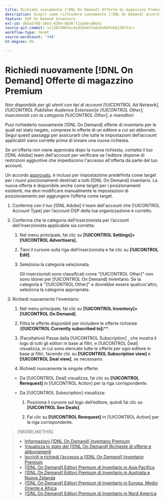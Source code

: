 ```yaml
---
title: Richiedi nuovamente [!DNL On Demand] Offerte di magazzino Premium
description: Scopri come richiedere nuovamente [!DNL On Demand] accordi precedentemente negati.
feature: DSP On Demand Inventory
exl-id: db5a5708-16e3-4304-8bd0-f1aa8ecd0e3c
source-git-commit: 1c13874967ec4ad264e5fa6a5e0dfeb6120f53cc
workflow-type: tm+mt
source-wordcount: '348'
ht-degree: 0%

---
```


# Richiedi nuovamente [!DNL On Demand] Offerte di magazzino Premium

*Non disponibile per gli utenti con tipi di account [!UICONTROL Ad Network], [!UICONTROL Publisher Audience Extension]e [!UICONTROL Other]; inserzionisti con la categoria [!UICONTROL Other]; e rivenditori*

Puoi richiederlo nuovamente [!DNL On Demand] offerte di inventario per le quali sei stato negato, comprese le offerte di un editore a cui sei abbonato. Segui questi passaggi per assicurarti che tutte le impostazioni dell’account applicabili siano corrette prima di inviare una nuova richiesta.

Se un&#39;offerta non viene approvata dopo la nuova richiesta, contatta il tuo [!DNL Adobe] team dell&#39;account per verificare se l&#39;editore dispone di restrizioni aggiuntive che impediscono l&#39;accesso all&#39;offerta da parte del tuo account.

Un accordo [approvato](/help/dsp/inventory/on-demand-inventory-view-status.md), è incluso per impostazione predefinita come target per i nuovi posizionamenti destinati a tutti [!DNL On Demand] inventario. La nuova offerta è disponibile anche come target per i posizionamenti esistenti, ma devi modificare manualmente le impostazioni di posizionamento per aggiungere l’offerta come target.

1. Conferma con il tuo [!DNL Adobe] il team dell&#39;account che [!UICONTROL Account Type] per l’account DSP della tua organizzazione è corretto.

1. Conferma che la categoria dell’inserzionista per l’account dell’inserzionista applicabile sia corretta:

   1. Nel menu principale, fai clic su **[!UICONTROL Settings]> [!UICONTROL Advertisers].**

   1. Tieni il cursore sulla riga dell’inserzionista e fai clic su **[!UICONTROL Edit]**.

   1. Seleziona la categoria selezionata.

      Gli inserzionisti sono classificati come &quot;[!UICONTROL Other]&quot; non sono idonei per [!UICONTROL On Demand] inventario. Se la categoria è &quot;[!UICONTROL Other]&quot; e dovrebbe essere qualcos&#39;altro, seleziona la categoria appropriata<!-- [category](/help/dsp/admin/advertiser-settings.md) -->.

1. Richiedi nuovamente l&#39;inventario:

   1. Nel menu principale, fai clic su **[!UICONTROL Inventory]>[!UICONTROL On Demand]**.

   1. Filtra le offerte disponibili per includere le offerte richieste (**[!UICONTROL Currently subscribed to]**)**.

   1. (Facoltativo) Passa dalla [!UICONTROL Subscription] , che mostra il logo di tutti gli editori in base ai filtri, e [!UICONTROL Deal] visualizza, in cui sono elencate tutte le offerte per ogni editore in base ai filtri, facendo clic su **[!UICONTROL Subscription view]** e **[!UICONTROL Deal view]**, se necessario.

   1. Richiedi nuovamente le singole offerte:
   * Da [!UICONTROL Deal] visualizza, fai clic su **[!UICONTROL Rerequest]** in [!UICONTROL Action] per la riga corrispondente.

   * Da [!UICONTROL Subscription] visualizza:

      1. Posiziona il cursore sul logo dell’editore, quindi fai clic su **[!UICONTROL See Deals]**.

      1. Fai clic su **[!UICONTROL Rerequest]** in [!UICONTROL Action] per la riga corrispondente.


>[!MORELIKETHIS]
>
>* [Informazioni [!DNL On Demand] Inventario Premium](on-demand-inventory-about.md)
>* [Visualizza lo stato del [!DNL On Demand] Richieste di offerte e abbonamenti](on-demand-inventory-view-status.md)
>* [Iscriviti e richiedi l’accesso a [!DNL On Demand] Inventario Premium](on-demand-inventory-subscribe.md)
>* [[!DNL On Demand] Editori Premium di Inventario in Asia Pacifico](on-demand-inventory-publishers-apac.md)
>* [[!DNL On Demand] Editori Premium di Inventario in Australia e Nuova Zelanda](on-demand-inventory-publishers-anz.md)
>* [[!DNL On Demand] Editori Premium di Inventario in Europa, Medio Oriente e Africa](on-demand-inventory-publishers-emea.md)
>* [[!DNL On Demand] Editori Premium di Inventario in Nord America](on-demand-inventory-publishers-na.md)

